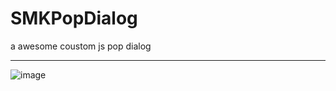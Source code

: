 # SMKPopDialog
a awesome coustom js pop dialog

---

![image](https://github.com/lovemo/SMKPopDialog/demo.gif)
